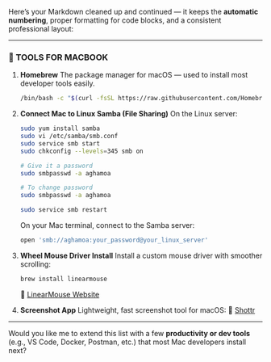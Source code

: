 Here’s your Markdown cleaned up and continued — it keeps the **automatic numbering**, proper formatting for code blocks, and a consistent professional layout:

---

### 🧰 TOOLS FOR MACBOOK

1. **Homebrew**
   The package manager for macOS — used to install most developer tools easily.

   ```bash
   /bin/bash -c "$(curl -fsSL https://raw.githubusercontent.com/Homebrew/install/HEAD/install.sh)"
   ```

2. **Connect Mac to Linux Samba (File Sharing)**
   On the Linux server:

   ```bash
   sudo yum install samba
   sudo vi /etc/samba/smb.conf
   sudo service smb start
   sudo chkconfig --levels=345 smb on

   # Give it a password
   sudo smbpasswd -a aghamoa

   # To change password
   sudo smbpasswd -a aghamoa

   sudo service smb restart
   ```

   On your Mac terminal, connect to the Samba server:

   ```bash
   open 'smb://aghamoa:your_password@your_linux_server'
   ```

3. **Wheel Mouse Driver Install**
   Install a custom mouse driver with smoother scrolling:

   ```bash
   brew install linearmouse
   ```

   🔗 [LinearMouse Website](https://linearmouse.app/)

4. **Screenshot App**
   Lightweight, fast screenshot tool for macOS:
   🔗 [Shottr](https://shottr.cc/?utm_source=chatgpt.com)


---

Would you like me to extend this list with a few **productivity or dev tools** (e.g., VS Code, Docker, Postman, etc.) that most Mac developers install next?
